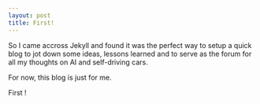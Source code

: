 ```yaml
---
layout: post
title: First!
---
```


So I came accross Jekyll and found it was the perfect way to setup a quick blog to jot down some ideas, lessons learned and to serve as the forum for all my thoughts on AI and self-driving cars.

For now, this blog is just for me.

First !
